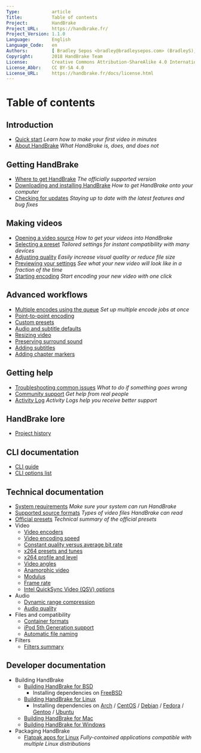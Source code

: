 ```yaml
---
Type:            article
Title:           Table of contents
Project:         HandBrake
Project_URL:     https://handbrake.fr/
Project_Version: 1.1.0
Language:        English
Language_Code:   en
Authors:         [ Bradley Sepos <bradley@bradleysepos.com> (BradleyS), Scott (s55) ]
Copyright:       2018 HandBrake Team
License:         Creative Commons Attribution-ShareAlike 4.0 International
License_Abbr:    CC BY-SA 4.0
License_URL:     https://handbrake.fr/docs/license.html
---
```


Table of contents
=================

## Introduction

- [Quick start](introduction/quick-start.html)
  *Learn how to make your first video in minutes*
- [About HandBrake](introduction/about.html)
  *What HandBrake is, does, and does not*


## Getting HandBrake

- [Where to get HandBrake](get-handbrake/where-to-get-handbrake.html)
  *The officially supported version*
- [Downloading and installing HandBrake](get-handbrake/download-and-install.html)
  *How to get HandBrake onto your computer*
- [Checking for updates](get-handbrake/check-for-updates.html)
  *Staying up to date with the latest features and bug fixes*


## Making videos

- [Opening a video source](workflow/open-video-source.html)
  *How to get your videos into HandBrake*
- [Selecting a preset](workflow/select-preset.html)
  *Tailored settings for instant compatibility with many devices*
- [Adjusting quality](workflow/adjust-quality.html)
  *Easily increase visual quality or reduce file size*
- [Previewing your settings](workflow/preview-settings.html)
  *See what your new video will look like in a fraction of the time*
- [Starting encoding](workflow/start-encoding.html)
  *Start encoding your new video with one click*


## Advanced workflows

- [Multiple encodes using the queue](advanced/queue.html)
  *Set up multiple encode jobs at once*
- [Point-to-point encoding](advanced/point-to-point.html)
- [Custom presets](advanced/custom-presets.html)
- [Audio and subtitle defaults](advanced/audio-subtitle-defaults.html)
- [Resizing video](advanced/resizing-video.html)
- [Preserving surround sound](advanced/surround-sound.html)
- [Adding subtitles](advanced/subtitles.html)
- [Adding chapter markers](advanced/chapter-markers.html)

<!-- - [Managing Audio Tracks](advanced/managing-audio.html) -->
<!-- - [Post-processing metadata](advanced/post-processing.html) -->


<!-- ## Restoration and enhancement

- Common video problems
  - Cropping, Black bars at top/bottom or sides
  - Combing effects caused by interlacing or telecine
    - Detelecine filter
    - Decomb filter vs. Deinterlace filter
    - Bob mode and frame rates, motion
  - Noise (grainy appearance and/or color splotches)
    - Denoise filters: NLMeans and HQDN3D
  - Blocky picture
    - Deblock filter
  - Stretched picture (too wide or too tall)
    - Scaling and anamorphic
- Common audio problems
  - Volume level too low
  - Dynamics too wide (soft whispers, loud booms)
-->

<!-- ## Advanced workflows part 2

- [Understanding source types](advanced/video-sources.html)
- [Selecting a container format and encoders](advanced/containers.html)
- [Selecting a video angle](advanced/video-angles.html)
- [Working with frame rates](advanced/frame-rates.html)
- [Adjusting audio quality](advanced/audio-quality.html)
- [Progressive download support](advanced/web-optimised.html)
- [Compatibility with legacy devices](advanced/old-ipod-support.html)
- [Automatically naming files](advanced/automatic-file-naming.html)
-->

## Getting help

- [Troubleshooting common issues](help/troubleshooting-common-issues.html)
  *What to do if something goes wrong*
- [Community support](help/community-support.html)
  *Get help from real people*
- [Activity Log](help/activity-log.html)
  *Activity Logs help you receive better support*


## HandBrake lore

- [Project history](about/history.html)

<!-- - [About the cocktail and pineapple icon](about/the-icon.html)  -->


## CLI documentation

- [CLI guide](cli/cli-guide.html)
- [CLI options list](cli/cli-options.html)


## Technical documentation

- [System requirements](technical/system-requirements.html)
  *Make sure your system can run HandBrake*
- [Supported source formats](technical/source-formats.html)
  *Types of video files HandBrake can read*
- [Official presets](technical/official-presets.html)
  *Technical summary of the official presets*
- Video
  - [Video encoders](technical/video-codecs.html)
  - [Video encoding speed](technical/video-encoding-performance.html)
  - [Constant quality versus average bit rate](technical/video-cq-vs-abr.html)
  - [x264 presets and tunes](technical/video-x264-presets-tunes.html)
  - [x264 profile and level](technical/video-x264-profiles-levels.html)
  - [Video angles](technical/video-angles.html)
  - [Anamorphic video](technical/anamorphic-guide.html)
  - [Modulus](technical/modulus.html)
  - [Frame rate](technical/frame-rates.html)
  - [Intel QuickSync Video (QSV) options](technical/video-qsv-options.html)
- Audio
  - [Dynamic range compression](technical/dynamic-range-compression.html)
  - [Audio quality](technical/audio-quality.html)
- Files and compatibility
  - [Container formats](technical/containers.html)
  - [iPod 5th Generation support](technical/old-ipod-support.html)
  - [Automatic file naming](technical/automatic-file-naming.html)
- Filters
  - [Filters summary](technical/filters-summary.html)

<!--
- [Web optimized](technical/web-optimised.html)
- [Video source type](advanced/video-sources.html)
- Advanced Filter Settings
- Advanced preferences
-->

## Developer documentation

- Building HandBrake
  - [Building HandBrake for BSD](developer/build-bsd.html)
    - Installing dependencies on [FreeBSD](developer/install-dependencies-freebsd.html)
  - [Building HandBrake for Linux](developer/build-linux.html)
    - Installing dependencies on [Arch](developer/install-dependencies-arch.html) / [CentOS](developer/install-dependencies-centos.html) / [Debian](developer/install-dependencies-debian.html) / [Fedora](developer/install-dependencies-fedora.html) / [Gentoo](developer/install-dependencies-gentoo.html) / [Ubuntu](developer/install-dependencies-ubuntu.html)
  - [Building HandBrake for Mac](developer/build-mac.html)
  - [Building HandBrake for Windows](developer/build-windows.html)
- Packaging HandBrake
  - [Flatpak apps for Linux](developer/flatpak-repo.html)
    *Fully-contained applications compatible with multiple Linux distributions*

<!-- TODO: link to contributing guide -->

